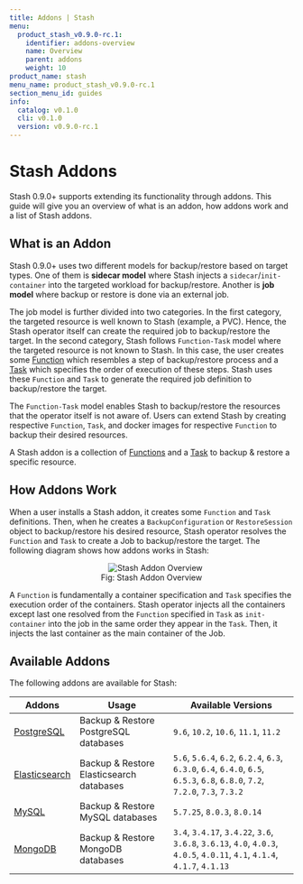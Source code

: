 ```yaml
---
title: Addons | Stash
menu:
  product_stash_v0.9.0-rc.1:
    identifier: addons-overview
    name: Overview
    parent: addons
    weight: 10
product_name: stash
menu_name: product_stash_v0.9.0-rc.1
section_menu_id: guides
info:
  catalog: v0.1.0
  cli: v0.1.0
  version: v0.9.0-rc.1
---
```


# Stash Addons

Stash 0.9.0+ supports extending its functionality through addons. This guide will give you an overview of what is an addon, how addons work and a list of Stash addons.

## What is an Addon

Stash 0.9.0+ uses two different models for backup/restore based on target types. One of them is **sidecar model** where Stash injects a `sidecar`/`init-container` into the targeted workload for backup/restore. Another is **job model** where backup or restore is done via an external job.

The job model is further divided into two categories. In the first category, the targeted resource is well known to Stash (example, a PVC). Hence, the Stash operator itself can create the required job to backup/restore the target. In the second category, Stash follows `Function-Task` model where the targeted resource is not known to Stash. In this case, the user creates some [Function](/products/stash/v0.9.0-rc.1/concepts/crds/function) which resembles a step of backup/restore process and a [Task](/products/stash/v0.9.0-rc.1/concepts/crds/task) which specifies the order of execution of these steps. Stash uses these `Function` and `Task` to generate the required job definition to backup/restore the target.

The `Function-Task` model enables Stash to backup/restore the resources that the operator itself is not aware of. Users can extend Stash by creating respective `Function`, `Task`, and docker images for respective `Function` to backup their desired resources.

A Stash addon is a collection of [Functions](/products/stash/v0.9.0-rc.1/concepts/crds/function) and a [Task](/products/stash/v0.9.0-rc.1/concepts/crds/task) to backup & restore a specific resource.

## How Addons Work

When a user installs a Stash addon, it creates some `Function` and `Task` definitions. Then, when he creates a `BackupConfiguration` or `RestoreSession` object to backup/restore his desired resource, Stash operator resolves the `Function` and `Task` to create a Job to backup/restore the target. The following diagram shows how addons works in Stash:

<figure align="center">
  <img alt="Stash Addon Overview" src="/products/stash/v0.9.0-rc.1/images/guides/latest/addons/addon_overview.svg">
  <figcaption align="center">Fig: Stash Addon Overview</figcaption>
</figure>

A `Function` is fundamentally a container specification and `Task` specifies the execution order of the containers. Stash operator injects all the containers except last one resolved from the `Function` specified in `Task` as `init-container` into the job in the same order they appear in the `Task`. Then, it injects the last container as the main container of the Job.

## Available Addons

The following addons are available for Stash:

| Addons                                                | Usage                                    | Available Versions                                                                                                             |
| ----------------------------------------------------- | ---------------------------------------- | ------------------------------------------------------------------------------------------------------------------------------ |
| [PostgreSQL](/products/stash/v0.9.0-rc.1/addons/postgres/README)         | Backup & Restore PostgreSQL databases    | `9.6`, `10.2`, `10.6`, `11.1`, `11.2`                                                                                          |
| [Elasticsearch](/products/stash/v0.9.0-rc.1/addons/elasticsearch/README) | Backup & Restore Elasticsearch databases | `5.6`, `5.6.4`, `6.2`, `6.2.4`, `6.3`, `6.3.0`, `6.4`, `6.4.0`, `6.5`, `6.5.3`, `6.8`, `6.8.0`, `7.2`, `7.2.0`, `7.3`, `7.3.2` |
| [MySQL](/products/stash/v0.9.0-rc.1/addons/mysql/README)                 | Backup & Restore MySQL databases         | `5.7.25`, `8.0.3`, `8.0.14`                                                                                                    |
| [MongoDB](/products/stash/v0.9.0-rc.1/addons/mongodb/README)             | Backup & Restore MongoDB databases       | `3.4`, `3.4.17`, `3.4.22`, `3.6`, `3.6.8`, `3.6.13`, `4.0`, `4.0.3`, `4.0.5`, `4.0.11`, `4.1`, `4.1.4`, `4.1.7`, `4.1.13`      |
